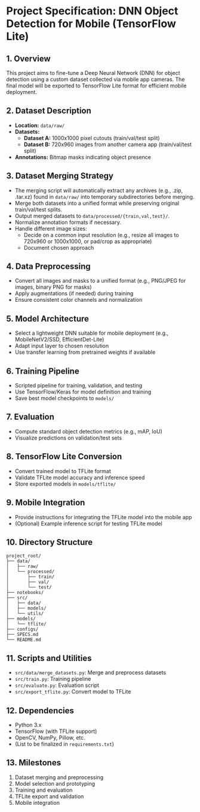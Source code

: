 # Project Specification: DNN Object Detection for Mobile (TensorFlow Lite)

## 1. Overview
This project aims to fine-tune a Deep Neural Network (DNN) for object detection using a custom dataset collected via mobile app cameras. The final model will be exported to TensorFlow Lite format for efficient mobile deployment.

## 2. Dataset Description
- **Location:** `data/raw/`
- **Datasets:**
  - **Dataset A:** 1000x1000 pixel cutouts (train/val/test split)
  - **Dataset B:** 720x960 images from another camera app (train/val/test split)
- **Annotations:** Bitmap masks indicating object presence

## 3. Dataset Merging Strategy
- The merging script will automatically extract any archives (e.g., .zip, .tar.xz) found in `data/raw/` into temporary subdirectories before merging.
- Merge both datasets into a unified format while preserving original train/val/test splits.
- Output merged datasets to `data/processed/{train,val,test}/`.
- Normalize annotation formats if necessary.
- Handle different image sizes:
  - Decide on a common input resolution (e.g., resize all images to 720x960 or 1000x1000, or pad/crop as appropriate)
  - Document chosen approach

## 4. Data Preprocessing
- Convert all images and masks to a unified format (e.g., PNG/JPEG for images, binary PNG for masks)
- Apply augmentations (if needed) during training
- Ensure consistent color channels and normalization

## 5. Model Architecture
- Select a lightweight DNN suitable for mobile deployment (e.g., MobileNetV2/SSD, EfficientDet-Lite)
- Adapt input layer to chosen resolution
- Use transfer learning from pretrained weights if available

## 6. Training Pipeline
- Scripted pipeline for training, validation, and testing
- Use TensorFlow/Keras for model definition and training
- Save best model checkpoints to `models/`

## 7. Evaluation
- Compute standard object detection metrics (e.g., mAP, IoU)
- Visualize predictions on validation/test sets

## 8. TensorFlow Lite Conversion
- Convert trained model to TFLite format
- Validate TFLite model accuracy and inference speed
- Store exported models in `models/tflite/`

## 9. Mobile Integration
- Provide instructions for integrating the TFLite model into the mobile app
- (Optional) Example inference script for testing TFLite model

## 10. Directory Structure
```
project_root/
├── data/
│   ├── raw/
│   └── processed/
│       ├── train/
│       ├── val/
│       └── test/
├── notebooks/
├── src/
│   ├── data/
│   ├── models/
│   └── utils/
├── models/
│   └── tflite/
├── configs/
├── SPECS.md
└── README.md
```

## 11. Scripts and Utilities
- `src/data/merge_datasets.py`: Merge and preprocess datasets
- `src/train.py`: Training pipeline
- `src/evaluate.py`: Evaluation script
- `src/export_tflite.py`: Convert model to TFLite

## 12. Dependencies
- Python 3.x
- TensorFlow (with TFLite support)
- OpenCV, NumPy, Pillow, etc.
- (List to be finalized in `requirements.txt`)

## 13. Milestones
1. Dataset merging and preprocessing
2. Model selection and prototyping
3. Training and evaluation
4. TFLite export and validation
5. Mobile integration

